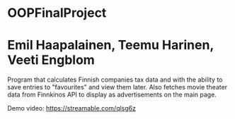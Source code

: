 # OOPFinalProject
# Emil Haapalainen, Teemu Harinen, Veeti Engblom

Program that calculates Finnish companies tax data and with the ability to save entries to "favourites" and view them later. 
Also fetches movie theater data from Finnkinos API to display as advertisements on the main page.


Demo video: https://streamable.com/qlsg6z
